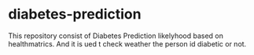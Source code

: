 # diabetes-prediction
This repository consist of Diabetes Prediction likelyhood based on healthmatrics.  And it is ued t check weather the person id diabetic or not.
